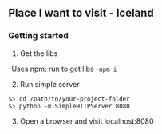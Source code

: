 ## Place I want to visit - Iceland ##

### Getting started

1. Get the libs

  -Uses npm: run to get libs
  -`npm i`

2. Run simple server

  ```bash
  $> cd /path/to/your-project-folder
  $> python -m SimpleHTTPServer 8080
  ```

3. Open a browser and visit localhost:8080

